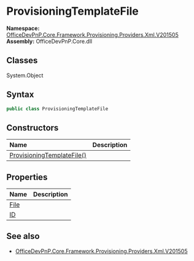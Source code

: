 # ProvisioningTemplateFile
  
**Namespace:** [OfficeDevPnP.Core.Framework.Provisioning.Providers.Xml.V201505](OfficeDevPnP.Core.Framework.Provisioning.Providers.Xml.V201505.md)  
**Assembly:** OfficeDevPnP.Core.dll  
## Classes
System.Object  
## Syntax
```C#
public class ProvisioningTemplateFile
```
## Constructors
|**Name**|**Description**|
|:-----|:-----|
| [ProvisioningTemplateFile()](ProvisioningTemplateFileconstructor1details.md) | 
## Properties
|**Name**|**Description**|
|:-----|:-----|
| [File](ProvisioningTemplateFile.File.md) | 
| [ID](ProvisioningTemplateFile.ID.md) | 
## See also
- [OfficeDevPnP.Core.Framework.Provisioning.Providers.Xml.V201505](OfficeDevPnP.Core.Framework.Provisioning.Providers.Xml.V201505.md)
